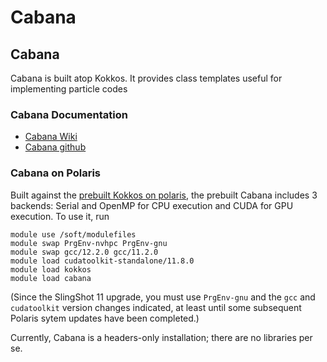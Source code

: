 # Cabana

## Cabana

Cabana is built atop Kokkos. It provides class templates useful for
implementing particle codes

### Cabana Documentation

* [Cabana Wiki](https://github.com/ECP-copa/Cabana/wiki)
* [Cabana github](https://github.com/ECP-copa/Cabana)

### Cabana on Polaris

Built against the [prebuilt Kokkos on
polaris](../../programming-models/kokkos-polaris.md), the prebuilt Cabana
includes 3 backends: Serial and OpenMP for CPU execution and CUDA for GPU
execution. To use it, run

```
module use /soft/modulefiles
module swap PrgEnv-nvhpc PrgEnv-gnu
module swap gcc/12.2.0 gcc/11.2.0
module load cudatoolkit-standalone/11.8.0
module load kokkos
module load cabana
```

(Since the SlingShot 11 upgrade, you must use `PrgEnv-gnu` and the `gcc` and
`cudatoolkit` version changes indicated, at least until some subsequent Polaris
sytem updates have been completed.)

Currently, Cabana is a headers-only installation; there are no libraries per se.
